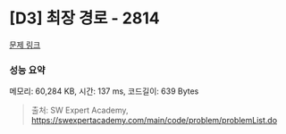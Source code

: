 # [D3] 최장 경로 - 2814 

[문제 링크](https://swexpertacademy.com/main/code/problem/problemDetail.do?contestProbId=AV7GOPPaAeMDFAXB) 

### 성능 요약

메모리: 60,284 KB, 시간: 137 ms, 코드길이: 639 Bytes



> 출처: SW Expert Academy, https://swexpertacademy.com/main/code/problem/problemList.do